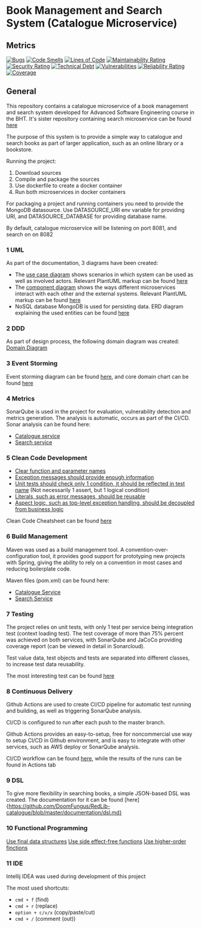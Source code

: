 # Book Management and Search System (Catalogue Microservice)
## Metrics   

[![Bugs](https://sonarcloud.io/api/project_badges/measure?project=DoomFungus_RedLib-catalogue&metric=bugs)](https://sonarcloud.io/summary/new_code?id=DoomFungus_RedLib-catalogue)
[![Code Smells](https://sonarcloud.io/api/project_badges/measure?project=DoomFungus_RedLib-catalogue&metric=code_smells)](https://sonarcloud.io/summary/new_code?id=DoomFungus_RedLib-catalogue)
[![Lines of Code](https://sonarcloud.io/api/project_badges/measure?project=DoomFungus_RedLib-catalogue&metric=ncloc)](https://sonarcloud.io/summary/new_code?id=DoomFungus_RedLib-catalogue)
[![Maintainability Rating](https://sonarcloud.io/api/project_badges/measure?project=DoomFungus_RedLib-catalogue&metric=sqale_rating)](https://sonarcloud.io/summary/new_code?id=DoomFungus_RedLib-catalogue)
[![Security Rating](https://sonarcloud.io/api/project_badges/measure?project=DoomFungus_RedLib-catalogue&metric=security_rating)](https://sonarcloud.io/summary/new_code?id=DoomFungus_RedLib-catalogue)
[![Technical Debt](https://sonarcloud.io/api/project_badges/measure?project=DoomFungus_RedLib-catalogue&metric=sqale_index)](https://sonarcloud.io/summary/new_code?id=DoomFungus_RedLib-catalogue)
[![Vulnerabilities](https://sonarcloud.io/api/project_badges/measure?project=DoomFungus_RedLib-catalogue&metric=vulnerabilities)](https://sonarcloud.io/summary/new_code?id=DoomFungus_RedLib-catalogue)
[![Reliability Rating](https://sonarcloud.io/api/project_badges/measure?project=DoomFungus_RedLib-catalogue&metric=reliability_rating)](https://sonarcloud.io/summary/new_code?id=DoomFungus_RedLib-catalogue)
[![Coverage](https://sonarcloud.io/api/project_badges/measure?project=DoomFungus_RedLib-catalogue&metric=coverage)](https://sonarcloud.io/summary/new_code?id=DoomFungus_RedLib-catalogue)

## General

This repository contains a catalogue microservice of a book management and search system developed for Advanced Software Engineering course in the BHT.
It's sister repository containing search microservice can be found [here](https://github.com/DoomFungus/RedLib-search)

The purpose of this system is to provide a simple way to catalogue and search books as part of larger application, such as an online library or a bookstore.

Running the project:
1. Download sources
2. Compile and package the sources
3. Use dockerfile to create a docker container
4. Run both microservices in docker containers

For packaging a project and running containers you need to provide the  MongoDB datasource. Use DATASOURCE_URI env variable for providing URI, and DATASOURCE_DATABASE for providing database name.

By default, catalogue microservice will be listening on port 8081, and search on on 8082

### 1 UML
As part of the documentation, 3 diagrams have been created:
- The [use case diagram](https://github.com/DoomFungus/RedLib-catalogue/blob/master/documentation/diagrams/usecase-redlib.png) shows scenarios in which system can be used as well as involved actors. Relevant PlantUML markup can be found [here](https://github.com/DoomFungus/RedLib-catalogue/blob/master/documentation/diagrams/usecase.txt)
- The [component diagram](https://github.com/DoomFungus/RedLib-catalogue/blob/master/documentation/diagrams/component.png) shows the ways different microservices interact with each other and the external systems. Relevant PlantUML markup can be found [here](https://github.com/DoomFungus/RedLib-catalogue/blob/master/documentation/diagrams/component.txt)
- NoSQL database MongoDB is used for persisting data. ERD diagram explaining the used entities can be found [here](https://github.com/DoomFungus/RedLib-catalogue/blob/master/documentation/diagrams/erd.png)

### 2 DDD

As part of design process, the following domain diagram was created:
[Domain Diagram](https://github.com/DoomFungus/RedLib-catalogue/blob/master/documentation/diagrams/DDD.png)

### 3 Event Storming
Event storming diagram can be found [here](https://github.com/DoomFungus/RedLib-catalogue/blob/master/documentation/diagrams/event_storming.png), and core domain chart can be found [here](https://github.com/DoomFungus/RedLib-catalogue/blob/master/documentation/diagrams/core_domain_chart.png)

### 4 Metrics

SonarQube is used in the project for evaluation, vulnerability detection and metrics generation. The analysis is automatic, occurs as part of the CI/CD. Sonar analysis can be found here:
- [Catalogue service](https://sonarcloud.io/project/overview?id=DoomFungus_RedLib-catalogue)
- [Search service](https://sonarcloud.io/project/overview?id=DoomFungus_RedLib-search)

### 5 Clean Code Development

- [Clear function and parameter names](https://github.com/DoomFungus/RedLib-catalogue/blob/master/src/main/java/edu/bht/ase/redlib/service/impl/BookServiceImpl.java#L25)
- [Exception messages should provide enough information](https://github.com/DoomFungus/RedLib-catalogue/blob/master/src/main/java/edu/bht/ase/redlib/exception/codes/CatalogueExceptionCodes.java#L9)
- [Unit tests should check only 1 condition, it should be reflected in test name](https://github.com/DoomFungus/RedLib-catalogue/blob/master/src/test/java/edu/bht/ase/redlib/unittests/service/BookServiceTest.java#L54) \(Not necessarily 1 assert, but 1 logical condition)
- [Literals, such as error messages, should be reusable](https://github.com/DoomFungus/RedLib-catalogue/blob/master/src/main/java/edu/bht/ase/redlib/exception/codes/CatalogueExceptionCodes.java#L9)
- [Aspect logic, such as top-level exception handling, should be decoupled from business logic](https://github.com/DoomFungus/RedLib-catalogue/blob/master/src/main/java/edu/bht/ase/redlib/exception/ExceptionHandlerAdvice.java#L18)

Clean Code Cheatsheet can be found [here](https://github.com/DoomFungus/RedLib-catalogue/blob/master/documentation/ccd.md)


### 6 Build Management
Maven was used as a build management tool. A convention-over-configuration tool, it provides good support for prototyping new projects with Spring, giving the ability to rely on a convention in most cases and reducing boilerplate code.

Maven files (pom.xml) can be found here:
- [Catalogue Service](https://github.com/DoomFungus/RedLib-catalogue/blob/master/pom.xml)
- [Search Service](https://github.com/DoomFungus/RedLib-search/blob/master/pom.xml)


### 7 Testing
The project relies on unit tests, with only 1 test per service being integration test (context loading test). The test coverage of more than 75% percent was achieved on both services, with SonarQube and JaCoCo providing coverage report (can be viewed in detail in Sonarcloud).

Test value data, test objects and tests are separated into different classes, to increase test data reusability.

The most interesting test can be found [here](https://github.com/DoomFungus/RedLib-search/blob/master/src/test/java/edu/bht/ase/redlib/unittests/service/SearchCriteriaBuilderTest.java)

### 8 Continuous Delivery

Github Actions are used to create CI/CD pipeline for automatic test running and building, as well as triggering SonarQube analysis.

CI/CD is configured to run after each push to the master branch.

Github Actions provides an easy-to-setup, free for noncommercial use way to setup CI/CD in Github environment, and is easy to integrate with other services, such as AWS deploy or SonarQube analysis.

CI/CD workflow can be found [here](https://github.com/DoomFungus/RedLib-catalogue/blob/master/.github/workflows/build.yml), while the results of the runs can be found in Actions tab 

### 9 DSL

To give more flexibility in searching books, a simple JSON-based DSL was created. The documentation for it can be found [here]{https://github.com/DoomFungus/RedLib-catalogue/blob/master/documentation/dsl.md}

### 10 Functional Programming

[Use final data structures](https://github.com/DoomFungus/RedLib-catalogue/blob/master/src/main/java/edu/bht/ase/redlib/exception/ex/AbstractException.java#L11)
[Use side effect-free functions](https://github.com/DoomFungus/RedLib-search/blob/master/src/main/java/edu/bht/ase/redlib/service/impl/SearchCriteriaBuilder.java#L33)
[Use higher-order finctions](https://github.com/DoomFungus/RedLib-search/blob/master/src/main/java/edu/bht/ase/redlib/service/impl/SearchCriteriaBuilder.java#L45)

### 11 IDE
Intellij IDEA was used during development of this project
  
The most used shortcuts:
- ```cmd + f``` (find)
- ```cmd + r``` (replace) 
- ```option + c/v/x``` (copy/paste/cut)
- ```cmd + /``` (comment (out))  

